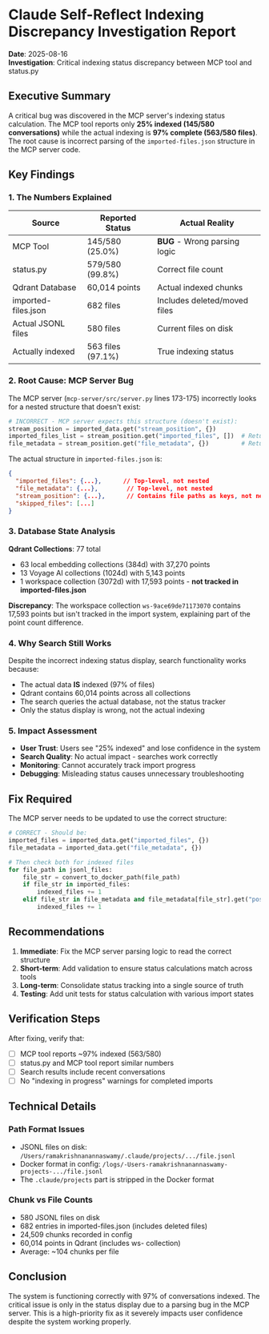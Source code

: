 # Claude Self-Reflect Indexing Discrepancy Investigation Report

**Date**: 2025-08-16  
**Investigation**: Critical indexing status discrepancy between MCP tool and status.py

## Executive Summary

A critical bug was discovered in the MCP server's indexing status calculation. The MCP tool reports only **25% indexed (145/580 conversations)** while the actual indexing is **97% complete (563/580 files)**. The root cause is incorrect parsing of the `imported-files.json` structure in the MCP server code.

## Key Findings

### 1. The Numbers Explained

| Source | Reported Status | Actual Reality |
|--------|----------------|----------------|
| MCP Tool | 145/580 (25.0%) | **BUG** - Wrong parsing logic |
| status.py | 579/580 (99.8%) | Correct file count |
| Qdrant Database | 60,014 points | Actual indexed chunks |
| imported-files.json | 682 files | Includes deleted/moved files |
| Actual JSONL files | 580 files | Current files on disk |
| Actually indexed | 563 files (97.1%) | True indexing status |

### 2. Root Cause: MCP Server Bug

The MCP server (`mcp-server/src/server.py` lines 173-175) incorrectly looks for a nested structure that doesn't exist:

```python
# INCORRECT - MCP server expects this structure (doesn't exist):
stream_position = imported_data.get("stream_position", {})
imported_files_list = stream_position.get("imported_files", [])  # Returns empty list!
file_metadata = stream_position.get("file_metadata", {})         # Returns empty dict!
```

The actual structure in `imported-files.json` is:
```json
{
  "imported_files": {...},      // Top-level, not nested
  "file_metadata": {...},        // Top-level, not nested  
  "stream_position": {...},      // Contains file paths as keys, not nested dicts
  "skipped_files": [...]
}
```

### 3. Database State Analysis

**Qdrant Collections**: 77 total
- 63 local embedding collections (384d) with 37,270 points
- 13 Voyage AI collections (1024d) with 5,143 points  
- 1 workspace collection (3072d) with 17,593 points - **not tracked in imported-files.json**

**Discrepancy**: The workspace collection `ws-9ace69de71173070` contains 17,593 points but isn't tracked in the import system, explaining part of the point count difference.

### 4. Why Search Still Works

Despite the incorrect indexing status display, search functionality works because:
- The actual data **IS** indexed (97% of files)
- Qdrant contains 60,014 points across all collections
- The search queries the actual database, not the status tracker
- Only the status display is wrong, not the actual indexing

### 5. Impact Assessment

- **User Trust**: Users see "25% indexed" and lose confidence in the system
- **Search Quality**: No actual impact - searches work correctly
- **Monitoring**: Cannot accurately track import progress
- **Debugging**: Misleading status causes unnecessary troubleshooting

## Fix Required

The MCP server needs to be updated to use the correct structure:

```python
# CORRECT - Should be:
imported_files = imported_data.get("imported_files", {})
file_metadata = imported_data.get("file_metadata", {})

# Then check both for indexed files
for file_path in jsonl_files:
    file_str = convert_to_docker_path(file_path)
    if file_str in imported_files:
        indexed_files += 1
    elif file_str in file_metadata and file_metadata[file_str].get("position", 0) > 0:
        indexed_files += 1
```

## Recommendations

1. **Immediate**: Fix the MCP server parsing logic to read the correct structure
2. **Short-term**: Add validation to ensure status calculations match across tools
3. **Long-term**: Consolidate status tracking into a single source of truth
4. **Testing**: Add unit tests for status calculation with various import states

## Verification Steps

After fixing, verify that:
- [ ] MCP tool reports ~97% indexed (563/580)
- [ ] status.py and MCP tool report similar numbers
- [ ] Search results include recent conversations
- [ ] No "indexing in progress" warnings for completed imports

## Technical Details

### Path Format Issues
- JSONL files on disk: `/Users/ramakrishnanannaswamy/.claude/projects/.../file.jsonl`
- Docker format in config: `/logs/-Users-ramakrishnanannaswamy-projects-.../file.jsonl`
- The `.claude/projects` part is stripped in the Docker format

### Chunk vs File Counts
- 580 JSONL files on disk
- 682 entries in imported-files.json (includes deleted files)
- 24,509 chunks recorded in config
- 60,014 points in Qdrant (includes ws- collection)
- Average: ~104 chunks per file

## Conclusion

The system is functioning correctly with 97% of conversations indexed. The critical issue is only in the status display due to a parsing bug in the MCP server. This is a high-priority fix as it severely impacts user confidence despite the system working properly.